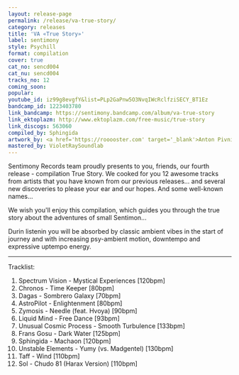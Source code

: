 ```yaml
---
layout: release-page
permalink: /release/va-true-story/
category: releases
title: 'VA «True Story»'
label: sentimony
style: Psychill
format: compilation
cover: true
cat_no: sencd004
cat_nu: sencd004
tracks_no: 12
coming_soon: 
popular: 
youtube_id: iz99g8evgfY&list=PLp2GaPnw5O3NvqIWcRclfziSECY_BT1Ez
bandcamp_id: 1223403780
link_bandcamp: https://sentimony.bandcamp.com/album/va-true-story
link_ektoplazm: http://www.ektoplazm.com/free-music/true-story
link_discogs: 563060
compiled_by: Sphingida
artwork_by: <a href='https://rooooster.com' target='_blank'>Anton Pivniuk</a>
mastered_by: VioletRaySoundlab
---
```


Sentimony Records team proudly presents to you, friends, our fourth release - compilation True Story. We cooked for you 12 awesome tracks from artists that you have known from our previous releases... and several new discoveries to please your ear and our hopes. And some well-known names...

We wish you'll enjoy this compilation, which guides you through the true story about the adventures of small Sentimon...

Durin listenin you will be absorbed by classic ambient vibes in the start of journey and with increasing psy-ambient motion, downtempo and expressive uptempo energy.

---
Tracklist:

01. Spectrum Vision - Mystical Experiences [120bpm]
02. Chronos - Time Keeper [80bpm]
03. Dagas - Sombrero Galaxy [70bpm]
04. AstroPilot - Enlightenment [80bpm]
05. Zymosis - Needle (feat. Hvoya) [90bpm]
06. Liquid Mind - Free Dance [93bpm]
07. Unusual Cosmic Process - Smooth Turbulence [133bpm]
08. Frans Gosu - Dark Water [125bpm]
09. Sphingida - Machaon [120bpm]
10. Unstable Elements - Yumy (vs. Madgentel) [130bpm]
11. Taff - Wind [110bpm]
12. Sol - Chudo 81 (Harax Version) [110bpm]
